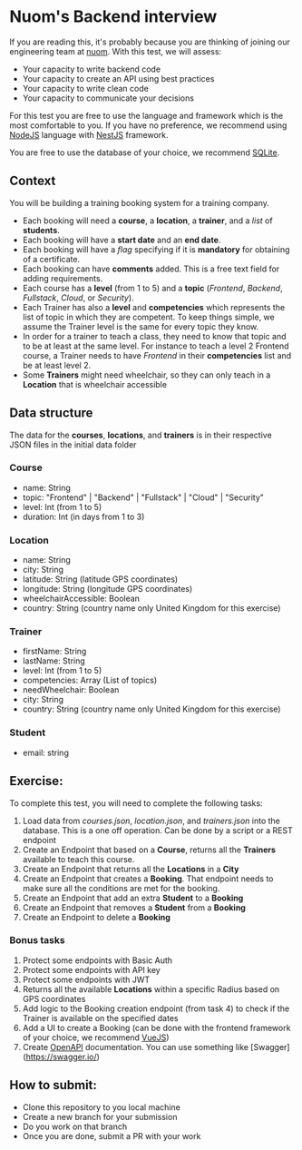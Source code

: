 # Nuom's Backend interview 

If you are reading this, it's probably because you are thinking of joining our engineering team at [nuom](https://nuom.co.uk). With this test, we will assess:

* Your capacity to write backend code
* Your capacity to create an API using best practices
* Your capacity to write clean code
* Your capacity to communicate your decisions

For this test you are free to use the language and framework which is the most comfortable to you. If you have no 
preference, we recommend using [NodeJS](https://nodejs.org) language with [NestJS](https://nestjs.com/) framework.

You are free to use the database of your choice, we recommend [SQLite](https://www.sqlite.org/index.html).


## Context

You will be building a training booking system for a training company.

- Each booking will need a **course**, a **location**, a **trainer**, and a *list* of **students**.
- Each booking will have a **start date** and an **end date**.
- Each booking will have a *flag* specifying if it is **mandatory** for obtaining of a certificate.
- Each booking can have **comments** added. This is a free text field for adding requirements.
- Each course has a **level** (from 1 to 5) and a **topic** (*Frontend*, *Backend*, *Fullstack*, *Cloud*, or 
  *Security*).
- Each Trainer has also a **level** and **competencies** which represents the list of topic in which they are 
  competent. To keep things simple, we assume the Trainer level is the same for every topic they know.
- In order for a trainer to teach a class, they need to know that topic and to be at least at the same level. For 
  instance to teach a level 2 Frontend course, a Trainer needs to have *Frontend* in their **competencies** list and 
  be at least level 2.
- Some **Trainers** might need wheelchair, so they can only teach in a **Location** that is wheelchair accessible


## Data structure

The data for the **courses**, **locations**, and **trainers** is in their respective JSON files in the initial data 
folder

### Course
* name: String
* topic: "Frontend" | "Backend" | "Fullstack" | "Cloud" | "Security"
* level: Int (from 1 to 5)
* duration: Int (in days from 1 to 3)

### Location
* name: String
* city: String
* latitude: String (latitude GPS coordinates)
* longitude: String (longitude GPS coordinates)
* wheelchairAccessible: Boolean
* country: String (country name only United Kingdom for this exercise)

### Trainer
* firstName: String
* lastName: String
* level: Int (from 1 to 5)
* competencies: Array<String> (List of topics)
* needWheelchair: Boolean
* city: String
* country: String (country name only United Kingdom for this exercise)

### Student
* email: string

## Exercise:
To complete this test, you will need to complete the following tasks:

1. Load data from *courses.json*, *location.json*, and *trainers.json* into the database. This is a one off 
   operation. Can be done by a script or a REST endpoint
2. Create an Endpoint that based on a **Course**, returns all the **Trainers** available to teach this course.
3. Create an Endpoint that returns all the **Locations** in a **City**
4. Create an Endpoint that creates a **Booking**. That endpoint needs to make sure all the conditions are met for 
   the booking.
5. Create an Endpoint that add an extra **Student** to a **Booking**
6. Create an Endpoint that removes a **Student** from a **Booking**
7. Create an Endpoint to delete a **Booking**

### Bonus tasks
1. Protect some endpoints with Basic Auth
2. Protect some endpoints with API key
3. Protect some endpoints with JWT
4. Returns all the available **Locations** within a specific Radius based on GPS coordinates
5. Add logic to the Booking creation endpoint (from task 4) to check if the Trainer is available on the specified dates
6. Add a UI to create a Booking (can be done with the frontend framework of your choice, we recommend [VueJS](https://vuejs.org/))
7. Create [OpenAPI](https://swagger.io/specification/) documentation. You can use something like [Swagger]
   (https://swagger.io/)

## How to submit:

* Clone this repository to you local machine
* Create a new branch for your submission
* Do you work on that branch
* Once you are done, submit a PR with your work